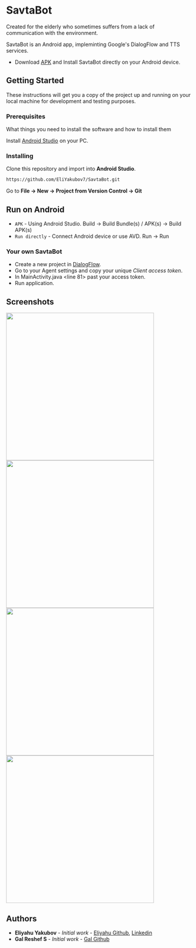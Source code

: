 # SavtaBot

Created for the elderly who sometimes suffers from a lack of communication with the environment.

SavtaBot is an Android app, impleminting Google's DialogFlow and TTS services.

- Download [APK](https://drive.google.com/open?id=16HQOyqmU6VcXax6_-wF9yCHoIWsIHaC2) and Install SavtaBot directly on your Android device.
## Getting Started

These instructions will get you a copy of the project up and running on your local machine for development and testing purposes.

### Prerequisites

What things you need to install the software and how to install them

Install [Android Studio](https://developer.android.com/studio) on your PC.


### Installing

Clone this repository and import into **Android Studio**.
```bash
https://github.com/EliYakubov7/SavtaBot.git
```
Go to **File -> New -> Project from Version Control -> Git**

## Run on Android

-	`APK` - Using Android Studio. Build -> Build Bundle(s) / APK(s) -> Build APK(s)
-	`Run directly` -  Connect Android device or use AVD. Run -> Run 

### Your own SavtaBot

- Create a new project in [DialogFlow](https://dialogflow.cloud.google.com).
- Go to your Agent settings and copy your unique *Client access token*.
- In MainActivity.java <line 81> past your access token.
- Run application.

## Screenshots

<img src="https://github.com/EliYakubov7/SavtaBot/blob/master/screenshots/splash_screen.png" width="400">  
<img src="https://github.com/EliYakubov7/SavtaBot/blob/master/screenshots/settings.png" width="400">  
<img src="https://github.com/EliYakubov7/SavtaBot/blob/master/screenshots/microphone.png" width="400">  
<img src="https://github.com/EliYakubov7/SavtaBot/blob/master/screenshots/chat_box.png" width="400">  

## Authors

* **Eliyahu Yakubov** - *Initial work* - [Eliyahu Github](https://github.com/EliYakubov7), [Linkedin](https://www.linkedin.com/in/eli-yakubov-961908173)
* **Gal Reshef S** - *Initial work* - [Gal Github](https://github.com/galsreshef)
